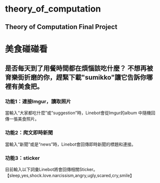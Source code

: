 # theory_of_computation
## Theory of Computation Final Project
# 美食碰碰看
## 是否每天到了用餐時間都在煩惱該吃什麼？ 不想再被育樂街折磨的你，趕緊下載"sumikko"讓它告訴你哪裡有美食把。

### 功能1：連接Imgur，讀取照片
當輸入“大家都吃什麼”或“suggestion”時，Linebot會從Imgur的album 中隨機回傳一張美食照片。

### 功能2：爬文即時新聞
當輸入“新聞”或是“news”時，Linebot會回傳即時新聞的標題和連接。

### 功能3：sticker
目前輸入以下詞彙Linebot將會回傳相關Sticker。
【sleep,yes,shock.love.narcissism,angry,ugly,scared,cry,smile】


